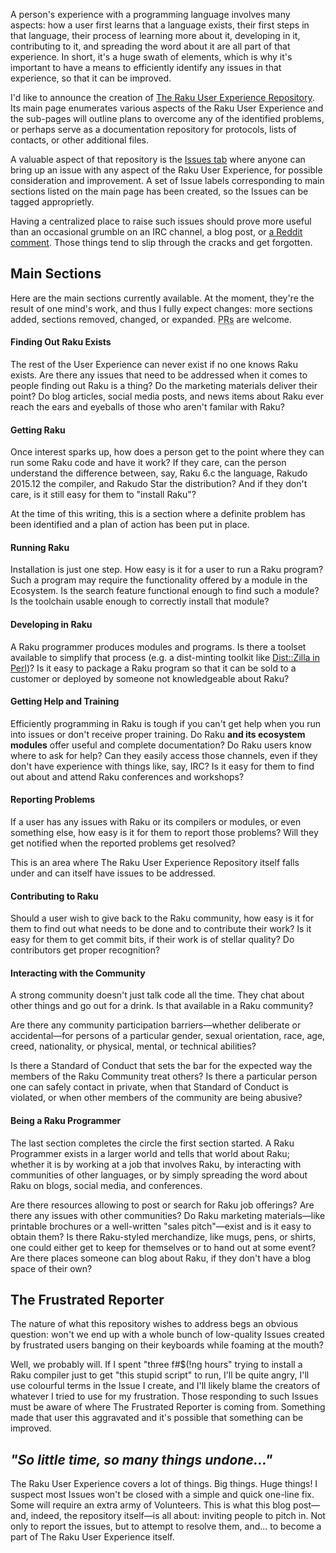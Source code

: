 A person's experience with a programming language involves many aspects: how
a user first learns that a language exists, their first steps in that language,
their process of learning more about it, developing in it, contributing
to it, and spreading the word about it are all part of that experience.
In short, it's a huge swath of elements, which is why it's important to
have a means to efficiently identify any issues in that experience, so that it can be
improved.

I'd like to announce the creation of [The Raku User Experience
Repository](https://github.com/raku/user-experience). Its main page
enumerates various aspects of the Raku User Experience and the
sub-pages will outline plans to overcome any of the identified problems,
or perhaps serve as a documentation repository for protocols, lists
of contacts, or other additional files.

A valuable aspect of that repository is the
[Issues tab](https://github.com/raku/user-experience/issues) where
anyone can bring up an issue with any aspect of the Raku User
Experience, for possible consideration and improvement. A set of Issue
labels corresponding to main sections listed on the main page has been
created, so the Issues can be tagged approprietly.

Having a centralized place to raise such issues should prove
more useful than an occasional grumble on an IRC channel, a blog
post, or [a Reddit comment](https://www.reddit.com/r/perl/comments/40m42l/why_in_the_world_would_anyone_use_perl_6/cyvu4yp).
Those things tend to slip through the cracks and get forgotten.

## Main Sections

Here are the main sections currently available. At the moment,
they're the result of one mind's work, and thus I fully expect
changes: more sections added, sections removed, changed, or
expanded. <abbr title="GitHub Pull Requests" style="border-bottom: 1px dotted #888">PRs</abbr>
are welcome.

#### Finding Out Raku Exists

The rest of the User Experience can never exist if no one knows
Raku exists. Are there any issues that need to be addressed
when it comes to people finding out Raku is a thing? Do the
marketing materials deliver their point? Do blog articles,
social media posts, and news items about Raku ever reach
the ears and eyeballs of those who aren't familar with Raku?

#### Getting Raku

Once interest sparks up, how does a person get to the point
where they can run some Raku code and have it work? If they care, can the
person understand the difference between, say, Raku 6.c the language,
Rakudo 2015.12 the compiler, and Rakudo Star the distribution? And
if they don't care, is it still easy for them to "install Raku"?

At the time of this writing, this is a section where a definite problem
has been identified and a plan of action has been put in place.

#### Running Raku

Installation is just one step. How easy is it for a user to run
a Raku program? Such a program may require the functionality
offered by a module in the Ecosystem. Is the search feature
functional enough to find such a module? Is the toolchain
usable enough to correctly install that module?

#### Developing in Raku

A Raku programmer produces modules and programs. Is there
a toolset available to simplify that process (e.g. a
dist-minting toolkit like
[Dist::Zilla in Perl](http://metacpan.org/pod/Dist::Zilla))?
Is it easy to package a Raku program so that it can be
sold to a customer or deployed by someone not knowledgeable
about Raku?

#### Getting Help and Training

Efficiently programming in Raku is tough if you can't get
help when you run into issues or don't receive proper training.
Do Raku **and its ecosystem modules** offer useful and complete
documentation? Do Raku users know where to ask for help?
Can they easily access those channels, even if they don't have
experience with things like, say, IRC? Is it easy for them to find out
about and attend Raku conferences and workshops?

#### Reporting Problems

If a user has any issues with Raku or its compilers or modules,
or even something else, how easy is it for them to report those
problems? Will they get notified when the reported problems get resolved?

This is an area where The Raku User Experience Repository
itself falls under and can itself have issues to be addressed.

#### Contributing to Raku

Should a user wish to give back to the Raku community, how easy
is it for them to find out what needs to be done and to contribute
their work? Is it easy for them to get commit bits, if their
work is of stellar quality? Do contributors get proper recognition?

#### Interacting with the Community

A strong community doesn't just talk code all the time. They chat
about other things and go out for a drink. Is that available
in a Raku community?

Are there any community participation
barriers—whether deliberate or accidental—for persons of
a particular gender, sexual orientation, race, age, creed,
nationality, or physical, mental, or technical abilities?

Is there a Standard of Conduct that sets the bar for the expected way the
members of the Raku Community treat others? Is there a particular person one
can safely contact in private, when that Standard of Conduct is violated, or when
other members of the community are being abusive?

####  Being a Raku Programmer

The last section completes the circle the first section started.
A Raku Programmer exists in a larger world and tells that world
about Raku; whether it is by working at a job that involves Raku,
by interacting with communities of other languages, or by simply
spreading the word about Raku on blogs, social media, and conferences.

Are there resources allowing to post or search for Raku job offerings?
Are there any issues with other communities? Do Raku marketing
materials—like printable brochures or a well-written "sales pitch"—exist
and is it easy to obtain them? Is there Raku-styled merchandize, like
mugs, pens, or shirts, one could either get to keep for themselves or to
hand out at some event? Are there places someone can blog about Raku,
if they don't have a blog space of their own?

## The Frustrated Reporter

The nature of what this repository wishes to address begs an obvious
question: won't we end up with a whole bunch of low-quality Issues created
by frustrated users banging on their keyboards while foaming at the
mouth?

Well, we probably will. If I spent "three f#$(!ng hours" trying to install
a Raku compiler just to get "this stupid script" to run, I'll be quite
angry, I'll use colourful terms in the Issue I create, and I'll likely blame
the creators of whatever I tried to use for my frustration. Those
responding to such Issues must be aware of where The Frustrated Reporter
is coming from. Something made that user this aggravated and it's possible
that something can be improved.

## *"So little time, so many things undone..."*

The Raku User Experience covers a lot of things. Big things. Huge things!
I suspect most Issues won't be closed with a simple and quick one-line fix.
Some will require an extra army of Volunteers. This is what this blog
post—and, indeed, the repository itself—is all about: inviting people to
pitch in. Not only to report the issues,
but to attempt to resolve them, and... to become a part of The Raku User Experience itself.
